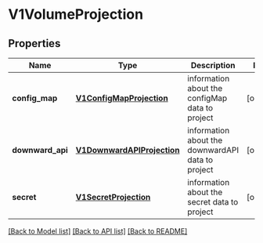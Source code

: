 # V1VolumeProjection

## Properties
Name | Type | Description | Notes
------------ | ------------- | ------------- | -------------
**config_map** | [**V1ConfigMapProjection**](V1ConfigMapProjection.md) | information about the configMap data to project | [optional] 
**downward_api** | [**V1DownwardAPIProjection**](V1DownwardAPIProjection.md) | information about the downwardAPI data to project | [optional] 
**secret** | [**V1SecretProjection**](V1SecretProjection.md) | information about the secret data to project | [optional] 

[[Back to Model list]](../README.md#documentation-for-models) [[Back to API list]](../README.md#documentation-for-api-endpoints) [[Back to README]](../README.md)


